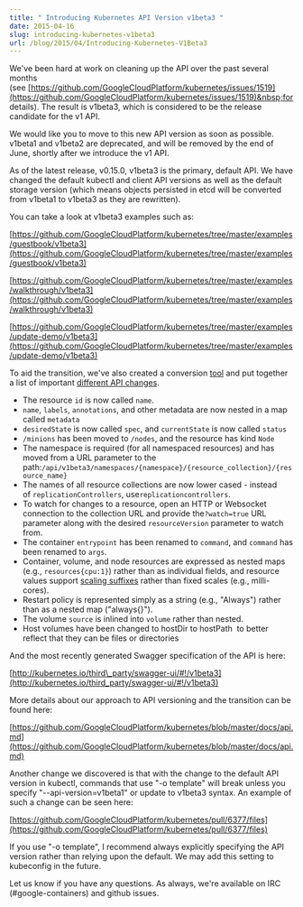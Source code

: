 ```yaml
---
title: " Introducing Kubernetes API Version v1beta3 "
date: 2015-04-16
slug: introducing-kubernetes-v1beta3
url: /blog/2015/04/Introducing-Kubernetes-V1Beta3
---
```

We've been hard at work on cleaning up the API over the past several months (see&nbsp;[https://github.com/GoogleCloudPlatform/kubernetes/issues/1519](https://github.com/GoogleCloudPlatform/kubernetes/issues/1519)&nbsp;for details). The result is v1beta3, which is considered to be the release candidate for the v1 API.

We would like you to move to this new API version as soon as possible. v1beta1 and v1beta2 are deprecated, and will be removed by the end of June, shortly after we introduce the v1 API.

As of the latest release, v0.15.0, v1beta3 is the primary, default API. We have changed the&nbsp;default kubectl and client API versions as well as the default storage version (which means objects persisted in etcd will be converted from v1beta1 to v1beta3 as they are rewritten).&nbsp;

You can take a look at v1beta3 examples such as:

[https://github.com/GoogleCloudPlatform/kubernetes/tree/master/examples/guestbook/v1beta3](https://github.com/GoogleCloudPlatform/kubernetes/tree/master/examples/guestbook/v1beta3)

[https://github.com/GoogleCloudPlatform/kubernetes/tree/master/examples/walkthrough/v1beta3](https://github.com/GoogleCloudPlatform/kubernetes/tree/master/examples/walkthrough/v1beta3)

[https://github.com/GoogleCloudPlatform/kubernetes/tree/master/examples/update-demo/v1beta3](https://github.com/GoogleCloudPlatform/kubernetes/tree/master/examples/update-demo/v1beta3)



To aid the transition, we've also created a conversion&nbsp;[tool](https://github.com/GoogleCloudPlatform/kubernetes/blob/master/docs/cluster_management.md#switching-your-config-files-to-a-new-api-version)&nbsp;and put together a list of important&nbsp;[different API changes](https://github.com/GoogleCloudPlatform/kubernetes/blob/master/docs/api.md#v1beta3-conversion-tips).


- The resource&nbsp;`id`&nbsp;is now called&nbsp;`name`.
- `name`,&nbsp;`labels`,&nbsp;`annotations`, and other metadata are now nested in a map called&nbsp;`metadata`
- `desiredState`&nbsp;is now called&nbsp;`spec`, and&nbsp;`currentState`&nbsp;is now called&nbsp;`status`
- `/minions`&nbsp;has been moved to&nbsp;`/nodes`, and the resource has kind&nbsp;`Node`
- The namespace is required (for all namespaced resources) and has moved from a URL parameter to the path:`/api/v1beta3/namespaces/{namespace}/{resource_collection}/{resource_name}`
- The names of all resource collections are now lower cased - instead of&nbsp;`replicationControllers`, use`replicationcontrollers`.
- To watch for changes to a resource, open an HTTP or Websocket connection to the collection URL and provide the`?watch=true`&nbsp;URL parameter along with the desired&nbsp;`resourceVersion`&nbsp;parameter to watch from.
- The container&nbsp;`entrypoint`&nbsp;has been renamed to&nbsp;`command`, and&nbsp;`command`&nbsp;has been renamed to&nbsp;`args`.
- Container, volume, and node resources are expressed as nested maps (e.g.,&nbsp;`resources{cpu:1}`) rather than as individual fields, and resource values support&nbsp;[scaling suffixes](https://github.com/GoogleCloudPlatform/kubernetes/blob/master/docs/resources.md#resource-quantities)&nbsp;rather than fixed scales (e.g., milli-cores).
- Restart policy is represented simply as a string (e.g., "Always") rather than as a nested map ("always{}").
- The volume&nbsp;`source`&nbsp;is inlined into&nbsp;`volume`&nbsp;rather than nested.
- Host volumes have been changed to&nbsp;hostDir&nbsp;to&nbsp;hostPath&nbsp;&nbsp;to better reflect that they can be files or directories



And the most recently generated Swagger specification of the API is here:

[http://kubernetes.io/third\_party/swagger-ui/#!/v1beta3](http://kubernetes.io/third_party/swagger-ui/#!/v1beta3)



More details about our approach to API versioning and the transition can be found here:

[https://github.com/GoogleCloudPlatform/kubernetes/blob/master/docs/api.md](https://github.com/GoogleCloudPlatform/kubernetes/blob/master/docs/api.md)



Another change we discovered is that with the change to the default API version in kubectl, commands that use "-o template" will break unless you specify "--api-version=v1beta1" or update to v1beta3 syntax. An example of such a change can be seen here:

[https://github.com/GoogleCloudPlatform/kubernetes/pull/6377/files](https://github.com/GoogleCloudPlatform/kubernetes/pull/6377/files)



If you use "-o template", I recommend always explicitly specifying the API version rather than relying upon the default. We may add this setting to kubeconfig in the future.



Let us know if you have any questions. As always, we're available on IRC (#google-containers) and github issues.